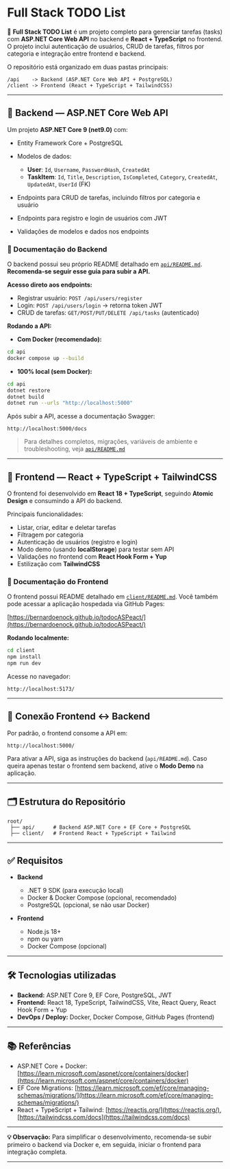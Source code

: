 # Full Stack TODO List

🚀 **Full Stack TODO List** é um projeto completo para gerenciar tarefas (tasks) com **ASP.NET Core Web API** no backend e **React + TypeScript** no frontend.
O projeto inclui autenticação de usuários, CRUD de tarefas, filtros por categoria e integração entre frontend e backend.

O repositório está organizado em duas pastas principais:

```
/api    -> Backend (ASP.NET Core Web API + PostgreSQL)
/client -> Frontend (React + TypeScript + TailwindCSS)
```

---

## 🔹 Backend — ASP.NET Core Web API

Um projeto **ASP.NET Core 9 (net9.0)** com:

* Entity Framework Core + PostgreSQL
* Modelos de dados:

  * **User**: `Id`, `Username`, `PasswordHash`, `CreatedAt`
  * **TaskItem**: `Id`, `Title`, `Description`, `IsCompleted`, `Category`, `CreatedAt`, `UpdatedAt`, `UserId` (FK)
* Endpoints para CRUD de tarefas, incluindo filtros por categoria e usuário
* Endpoints para registro e login de usuários com JWT
* Validações de modelos e dados nos endpoints

### 📖 Documentação do Backend

O backend possui seu próprio README detalhado em [`api/README.md`](api/README.md).
**Recomenda-se seguir esse guia para subir a API.**

**Acesso direto aos endpoints:**

* Registrar usuário: `POST /api/users/register`
* Login: `POST /api/users/login` → retorna token JWT
* CRUD de tarefas: `GET/POST/PUT/DELETE /api/tasks` (autenticado)

**Rodando a API:**

* **Com Docker (recomendado):**

```bash
cd api
docker compose up --build
```

* **100% local (sem Docker):**

```bash
cd api
dotnet restore
dotnet build
dotnet run --urls "http://localhost:5000"
```

Após subir a API, acesse a documentação Swagger:

```
http://localhost:5000/docs
```

> Para detalhes completos, migrações, variáveis de ambiente e troubleshooting, veja [`api/README.md`](api/README.md)

---

## 🔹 Frontend — React + TypeScript + TailwindCSS

O frontend foi desenvolvido em **React 18 + TypeScript**, seguindo **Atomic Design** e consumindo a API do backend.

Principais funcionalidades:

* Listar, criar, editar e deletar tarefas
* Filtragem por categoria
* Autenticação de usuários (registro e login)
* Modo demo (usando **localStorage**) para testar sem API
* Validações no frontend com **React Hook Form + Yup**
* Estilização com **TailwindCSS**

### 📖 Documentação do Frontend

O frontend possui README detalhado em [`client/README.md`](client/README.md).
Você também pode acessar a aplicação hospedada via GitHub Pages:

[https://bernardoenock.github.io/todocASPeact/](https://bernardoenock.github.io/todocASPeact/)

**Rodando localmente:**

```bash
cd client
npm install
npm run dev
```

Acesse no navegador:

```
http://localhost:5173/
```

---

## 🔗 Conexão Frontend <-> Backend

Por padrão, o frontend consome a API em:

```
http://localhost:5000/
```

Para ativar a API, siga as instruções do backend (`api/README.md`).
Caso queira apenas testar o frontend sem backend, ative o **Modo Demo** na aplicação.

---

## 🗂 Estrutura do Repositório

```
root/
 ├── api/      # Backend ASP.NET Core + EF Core + PostgreSQL
 ├── client/   # Frontend React + TypeScript + Tailwind
```

---

## ✅ Requisitos

* **Backend**

  * .NET 9 SDK (para execução local)
  * Docker & Docker Compose (opcional, recomendado)
  * PostgreSQL (opcional, se não usar Docker)

* **Frontend**

  * Node.js 18+
  * npm ou yarn
  * Docker Compose (opcional)

---

## 🛠 Tecnologias utilizadas

* **Backend:** ASP.NET Core 9, EF Core, PostgreSQL, JWT
* **Frontend:** React 18, TypeScript, TailwindCSS, Vite, React Query, React Hook Form + Yup
* **DevOps / Deploy:** Docker, Docker Compose, GitHub Pages (frontend)

---

## 📚 Referências

* ASP.NET Core + Docker: [https://learn.microsoft.com/aspnet/core/containers/docker](https://learn.microsoft.com/aspnet/core/containers/docker)
* EF Core Migrations: [https://learn.microsoft.com/ef/core/managing-schemas/migrations/](https://learn.microsoft.com/ef/core/managing-schemas/migrations/)
* React + TypeScript + Tailwind: [https://reactjs.org/](https://reactjs.org/), [https://tailwindcss.com/docs](https://tailwindcss.com/docs)

---

**💡 Observação:**
Para simplificar o desenvolvimento, recomenda-se subir primeiro o backend via Docker e, em seguida, iniciar o frontend para integração completa.

---
